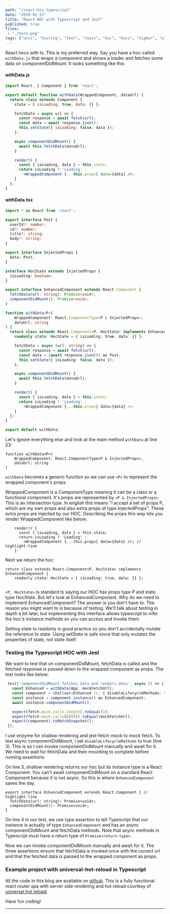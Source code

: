 ```yaml
---
path: "/react-hoc-typescript"
date: "2019-01-13"
title: "React HOC with Typescript and Jest"
published: true
files:
 - "./hero.png"
tags: ["unit", "testing", "test", "react", "hoc", "hocs", "higher", "order", "components", "jest", "typescript", "ts", "async", "componentDidMount"]
---
```


React hocs with ts. This is my preferred way. Say you have a hoc called `withData.js` that wraps a component and shows
a loader and fetches some data on componentDidMount. It looks something like this:

#### withData.js
```jsx
import React, { Component } from 'react';

export default function withData(WrappedComponent, dataUrl) {
  return class extends Component {
    state = { isLoading: true, data: {} };

    fetchData = async url => {
      const response = await fetch(url);
      const data = await response.json();
      this.setState({ isLoading: false, data });
    };

    async componentDidMount() {
      await this.fetchData(dataUrl);
    }

    render() {
      const { isLoading, data } = this.state;
      return isLoading ? 'Loading' : 
        <WrappedComponent {...this.props} data={data} />;
    }
  };
}
```

#### withData.tsx
```typescript
import * as React from 'react';

export interface Post {
  userId?: number;
  id?: number;
  title?: string;
  body?: string;
}

export interface InjectedProps {
  data: Post;
}

interface HocState extends InjectedProps {
  isLoading: boolean;
}

export interface EnhancedComponent extends React.Component {
  fetchData(url: string): Promise<void>;
  componentDidMount(): Promise<void>;
}

function withData<P>(
    WrappedComponent: React.ComponentType<P & InjectedProps>, 
    dataUrl: string
) {
  return class extends React.Component<P, HocState> implements EnhancedComponent {
    readonly state: HocState = { isLoading: true, data: {} };

    fetchData = async (url: string) => {
      const response = await fetch(url);
      const data = (await response.json()) as Post;
      this.setState({ isLoading: false, data });
    };

    async componentDidMount() {
      await this.fetchData(dataUrl);
    }

    render() {
      const { isLoading, data } = this.state;
      return isLoading ? 'Loading' : 
        <WrappedComponent {...this.props} data={data} />;
    }
  };
}

export default withData;
```

Let's ignore everything else and look at the main method `withData` at line 23: 

```typescript{numberLines: 23}
function withData<P>(
    WrappedComponent: React.ComponentType<P & InjectedProps>, 
    dataUrl: string
)
```

`withData` becomes a generic function so we can use `<P>` to represent the wrapped component's props.

WrappedComponent is a ComponentType meaning it can be a class or a functional component.
It's props are represented by `<P & InjectedProps>`. This is an intersection type. In english this means
"I accept a set of props P, which are my own props and also extra props of type InjectedProps". These
extra props are injected by our HOC. Describing the props this way lets you render WrappedComponent 
like below:

```typescript{numberLines: 40}
    render() {
      const { isLoading, data } = this.state;
      return isLoading ? 'Loading' : 
        <WrappedComponent {...this.props} data={data} />; // highlight-line
    }
```

 
Next we return the hoc:

```typescript{numberLines: 27}
return class extends React.Component<P, HocState> implements EnhancedComponent {
    readonly state: HocState = { isLoading: true, data: {} };
    
```

`<P, HocState>` is standard ts saying our HOC has props type P and state type HocState.
But let's look at EnhancedComponent. Why do we need to implement EnhancedComponent? The answer is you don't have to. The
reason you might want to is because of testing. We'll talk about testing in depth
a bit later, but implementing this interface allows typescript to infer
the hoc's instance methods so you can access and invoke them.

Setting state to readonly is good practice so you don't accidentally mutate the reference to state. Using setState
is safe since that only mutates the properties of state, not state itself.

### Testing the Typescript HOC with Jest

We want to test that on componentDidMount, fetchData is called and the fetched response 
is passed down to the wrapped component as props. The test looks like below:

```typescript
 test('componentDidMount fetches data and renders data', async () => {
   const Enhanced = withData(App, mockFetchUrl);
   const component = shallow(<Enhanced />, { disableLifecycleMethods: true });
   const instance = component.instance() as EnhancedComponent;
   await instance.componentDidMount();

   expect(fetch.mock.calls.length).toEqual(1);
   expect(fetch.mock.calls[0][0]).toEqual(mockFetchUrl);
   expect(component).toMatchSnapshot();
 });
```

I use enzyme for shallow rendering and jest-fetch-mock to mock fetch. To test async componentDidMount, 
I set `disableLifecycleMethods` to true (line 3). This is so I can invoke componentDidMount manually and await for it. 
We need to wait for fetchData and then mounting to complete before running assertions.

On line 3, shallow rendering returns our hoc but its instance type is a React Component. You can't await componentDidMount on a 
standard React Component because it is not async. So this is where `EnhancedComponent` saves the day.   
 
```typescript{numberLines: 18}
export interface EnhancedComponent extends React.Component { // highlight-line
  fetchData(url: string): Promise<void>;
  componentDidMount(): Promise<void>;
}
```

On line 4 in our test, we use type assertion to tell Typescript that our instance is actually of type `EnhancedComponent` 
and has an async componentDidMount and fetchData methods. Note that async methods in Typescript must have a return 
type of `Promise<return-type>`.

Now we can invoke componentDidMount manually and await for it. The three assertions ensure that fetchData is invoked once
with the correct url and that the fetched data is passed to the wrapped component as props.

### Example project with universal-hot-reload in Typescript

All the code in this blog are available on [github](https://github.com/yusinto/typescript-hoc). This is a fully functional
react router spa with server side rendering and hot reload courtesy of [universal hot reload](https://github.com/yusinto/universal-hot-reload).

Have fun coding!


---------------------------------------------------------------------------------------
